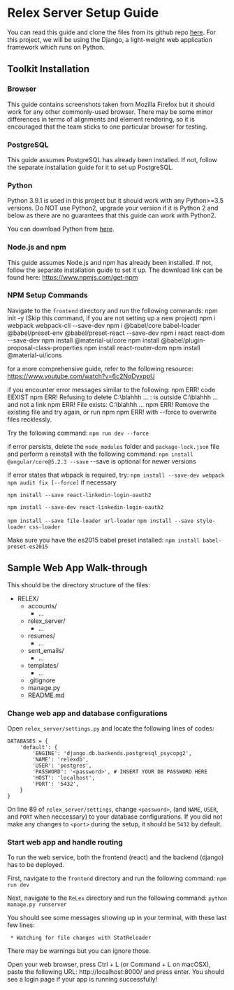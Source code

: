 # Relex Server Setup Guide
You can read this guide and clone the files from its github repo [here](https://github.com/Melina-Jingting/ReLex).
For this project, we will be using the Django, a light-weight web application framework which runs on Python.

## Toolkit Installation

### Browser
This guide contains screenshots taken from Mozilla Firefox but it should work for any other commonly-used browser.
There may be some minor differences in terms of alignments and element rendering, so it is encouraged that the team
sticks to one particular browser for testing.

### PostgreSQL
This guide assumes PostgreSQL has already been installed. If not, follow the separate installation guide for it to set up PostgreSQL.

### Python
Python 3.9.1 is used in this project but it should work with any Python>=3.5 versions. Do NOT use Python2,
upgrade your version if it is Python 2 and below as there are no guarantees that this guide can work with Python2.

You can download Python from [here](https://www.python.org/downloads/).

### Node.js and npm
This guide assumes Node.js and npm has already been installed. If not, follow the separate installation guide to set it up. The download link can be found here:
https://www.npmjs.com/get-npm

### NPM Setup Commands
Navigate to the `frontend` directory and run the following commands:
npm init -y (Skip this command, if you are not setting up a new project)
npm i webpack webpack-cli --save-dev
npm i @babel/core babel-loader @babel/preset-env @babel/preset-react --save-dev
npm i react react-dom --save-dev
npm install @material-ui/core
npm install @babel/plugin-proposal-class-properties
npm install react-router-dom
npm install @material-ui/icons

for a more comprehensive guide, refer to the following resource:
https://www.youtube.com/watch?v=6c2NqDyxppU

if you encounter error messages similar to the following:
npm ERR! code EEXIST
npm ERR! Refusing to delete C:\blahhh ... : is outside C:\blahhh ... and not a link
npm ERR! File exists: C:\blahhh ...
npm ERR! Remove the existing file and try again, or run npm
npm ERR! with --force to overwrite files recklessly.

Try the following command:
`npm run dev --force`

if error persists, delete the `node_modules` folder and `package-lock.json` file
and perform a reinstall with the following command:
`npm install @angular/core@5.2.3 --save` --save is optional for newer versions

If error states that wbpack is required, try:
`npm install --save-dev webpack`
`npm audit fix [--force]` if necessary

`npm install --save react-linkedin-login-oauth2`

`npm install --save-dev react-linkedin-login-oauth2`

`npm install --save file-loader url-loader`
`npm install --save style-loader css-loader`

Make sure you have the es2015 babel preset installed:
`npm install babel-preset-es2015`

## Sample Web App Walk-through
This should be the directory structure of the files:
* RELEX/
    * accounts/
        * ...
    * relex_server/
        * ...
    * resumes/
        * ...
    * sent_emails/
        * ...
    * templates/
        * ...
    * .gitignore
    * manage.py
    * README.md

### Change web app and database configurations
Open `relex_server/settings.py` and locate the following lines of codes:

```
DATABASES = {
    'default': {
        'ENGINE': 'django.db.backends.postgresql_psycopg2',
        'NAME': 'relexdb',
        'USER': 'postgres',
        'PASSWORD': '<password>', # INSERT YOUR DB PASSWORD HERE
        'HOST': 'localhost',
        'PORT': '5432',
    }
}
```

On line 89 of `relex_server/settings`, change `<password>`, (and `NAME`, `USER`,  and `PORT` when neccessary) to your database configurations.
If you did not make any changes to `<port>` during the setup, it should be `5432` by default.

### Start web app and handle routing
To run the web service, both the frontend (react) and the backend (django) has to be deployed.

First, navigate to the `frontend` directory and run the following command:
`npm run dev`

Next, navigate to the `ReLex` directory and run the following command:
`python manage.py runserver`

You should see some messages showing up in your terminal, with these last few lines:

```
 * Watching for file changes with StatReloader

```
There may be warnings but you can ignore those.

Open your web browser, press Ctrl + L (or Command + L on macOSX), paste the following URL: http://localhost:8000/ and press enter.
You should see a login page if your app is running successfully!
